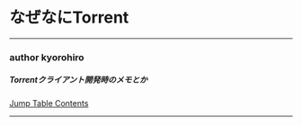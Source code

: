 # なぜなにTorrent

<hr>

###  author kyorohiro

##### Torrentクライアント開発時のメモとか


[Jump Table Contents](SUMMARY.md)

<hr>